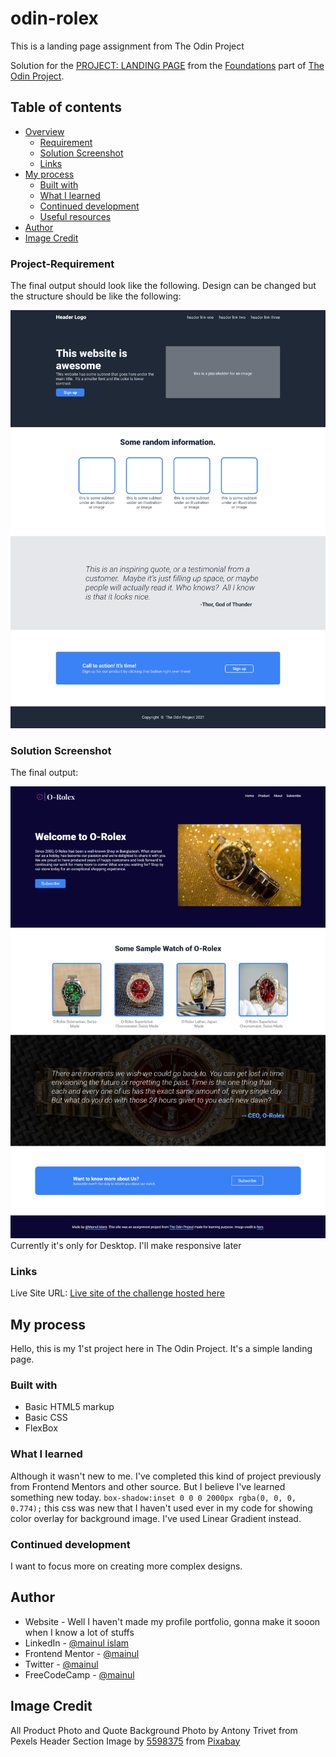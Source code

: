 # odin-rolex
This is a landing page assignment from The Odin Project

Solution for the [PROJECT: LANDING PAGE](https://www.theodinproject.com/paths/foundations/courses/foundations/lessons/landing-page) from the [Foundations](https://www.theodinproject.com/paths/foundations/courses/foundations) part of [The Odin Project](https://www.theodinproject.com/).

## Table of contents

- [Overview](#overview)
  - [Requirement](#project-requirement)
  - [Solution Screenshot](#solution-screenshot)
  - [Links](#links)
- [My process](#my-process)
  - [Built with](#built-with)
  - [What I learned](#what-i-learned)
  - [Continued development](#continued-development)
  - [Useful resources](#useful-resources)
- [Author](#author)
- [Image Credit](#image-credit)


### Project-Requirement

The final output should look like the following. Design can be changed but the structure should be like the following:

![Requirement](image/Design/odin-project.png)


### Solution Screenshot

The final output:

![Desktop-view](image/Design/FinalOutput.png)
Currently it's only for Desktop. I'll make responsive later

### Links

Live Site URL: [Live site of the challenge hosted here](#)

## My process

Hello, this is my 1'st project here in The Odin Project. It's a simple landing page. 

### Built with

- Basic HTML5 markup
- Basic CSS
- FlexBox

### What I learned

Although it wasn't new to me. I've completed this kind of project previously from Frontend Mentors and other source. But I believe I've learned something new today.
`box-shadow:inset 0 0 0 2000px rgba(0, 0, 0, 0.774);` 
this css was new that I haven't used ever in my code for showing color overlay for background image. I've used Linear Gradient instead.

### Continued development

I want to focus more on creating more complex designs.

## Author

- Website - Well I haven't made my profile portfolio, gonna make it sooon when I know a lot of stuffs
- LinkedIn - [@mainul islam](https://www.linkedin.com/in/mainul-islam-nirob/)
- Frontend Mentor - [@mainul](https://www.frontendmentor.io/profile/Mainul-Islam-Nirob)
- Twitter - [@mainul](https://twitter.com/Mainuli96601040)
- FreeCodeCamp - [@mainul](https://www.freecodecamp.org/mainul)


## Image Credit

All Product Photo and Quote Background Photo by Antony Trivet from Pexels
Header Section Image by <a href="https://pixabay.com/users/5598375-5598375/?utm_source=link-attribution&amp;utm_medium=referral&amp;utm_campaign=image&amp;utm_content=3005574">5598375</a> from <a href="https://pixabay.com/?utm_source=link-attribution&amp;utm_medium=referral&amp;utm_campaign=image&amp;utm_content=3005574">Pixabay</a>


